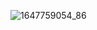 ![1647759054_86](https://user-images.githubusercontent.com/63852433/179807441-19c15765-f720-4103-97e6-023775a686d8.jpg)

